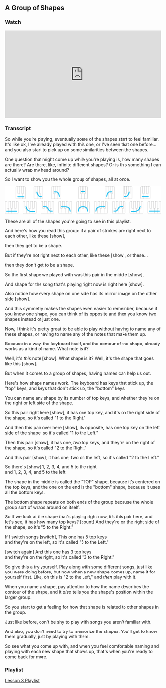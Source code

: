 ## A Group of Shapes



### Watch

<style>
.embed-container {
    position: relative;
    padding-bottom: 56.25%;
    height: 0;
    overflow: hidden;
    max-width: 100%;
  }
  iframe{
    position: absolute;
    top: 0;
    left: 0;
    width: 100%;
    height: 100%;
  }
</style>
<div class='embed-container'>
  <iframe src='https://www.youtube.com/embed/d7obs-3YdOo?rel=0' frameborder='0' allowfullscreen></iframe>
</div>



### Transcript

So while you’re playing, eventually some of the shapes start to feel familiar. It's like ok, I've already played with this one, or I've seen that one before… and you also start to pick up on some similarities between the shapes.

One question that might come up while you're playing is, how many shapes are there? Are there, like, infinite different shapes? Or is this something I can actually wrap my head around?

So I want to show you the whole group of shapes, all at once.

![group of shapes](../media/group_of_shapes.png)

These are all of the shapes you're going to see in this playlist.

And here's how you read this group: if a pair of strokes are right next to each other, like these [show],

then they get to be a shape.

But if they're not right next to each other, like these [show], or these...

then they don't get to be a shape.

So the first shape we played with was this pair in the middle [show],

And shape for the song that's playing right now is right here [show].

Also notice how every shape on one side has its mirror image on the other side [show].

And this symmetry makes the shapes even easier to remember, because if you know one shape, you can think of its opposite and then you know two shapes instead of just one.

Now, I think it's pretty great to be able to play without having to name any of these shapes, or having to name any of the notes that make them up.

Because in a way, the keyboard itself, and the contour of the shape, already works as a kind of name. What note is it?

Well, it's _this_ note [show]. What shape is it? Well, it's the shape that goes like this [show].

But when it comes to a group of shapes, having names can help us out.

Here's how shape names work. The keyboard has keys that stick up, the "top" keys, and keys that don't stick up, the "bottom" keys.

You can name any shape by its number of top keys, and whether they're on the right or left side of the shape.

So this pair right here [show], it has one top key, and it's on the right side of the shape, so it's called "1 to the Right."

And then this pair over here [show], its opposite, has one top key on the left side of the shape, so it's called "1 to the Left."

Then this pair [show], it has one, _two_ top keys, and they're on the right of the shape, so it's called "2 to the Right."

And this pair [show], it has one, two on the left, so it's called "2 to the Left."

So there's [show] 1, 2, 3, 4, and 5 to the right  
and 1, 2, 3, 4, and 5 to the left

The shape in the middle is called the "TOP" shape, because it’s centered on the top keys, and the one on the end is the "bottom" shape, because it uses all the bottom keys.

The bottom shape repeats on both ends of the group because the whole group sort of wraps around on itself.

So if we look at the shape that's playing right now, it’s this pair here, and let's see, it has how many top keys? [count] And they're on the right side of the shape, so it's "5 to the Right."

If I switch songs [switch], This one has 5 top keys  
and they're on the left, so it's called "5 to the Left."

[switch again] And this one has 3 top keys  
and they're on the right, so it's called "3 to the Right."

So give this a try yourself. Play along with some different songs, just like you were doing before, but now when a new shape comes up, name it for yourself first. Like, oh this is "2 to the Left," and _then_ play with it.

When you name a shape, pay attention to how the name describes the contour of the shape, and it _also_ tells you the shape's position within the larger group.

So you start to get a feeling for how that shape is related to other shapes in the group.

Just like before, don't be shy to play with songs you aren't familiar with.

And also, you don't need to try to memorize the shapes. You'll get to know them gradually, just by playing with them.

So see what you come up with, and when you feel comfortable naming and playing with each new shape that shows up, that's when you're ready to come back for more.



### Playlist

<a href="../player/a-group" target="_blank">Lesson 3 Playlist</a>
